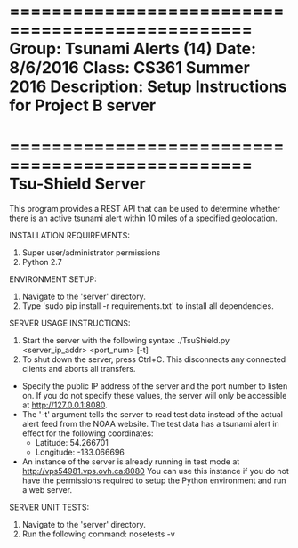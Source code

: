 =================================================
Group:       Tsunami Alerts (14)
Date:        8/6/2016
Class:       CS361 Summer 2016
Description: Setup Instructions for Project B server
=================================================

=================================================
Tsu-Shield Server
=================================================
This program provides a REST API that can be used to determine
whether there is an active tsunami alert within 10 miles of
a specified geolocation.

INSTALLATION REQUIREMENTS:
1. Super user/administrator permissions
2. Python 2.7

ENVIRONMENT SETUP:
1. Navigate to the 'server' directory.
2. Type 'sudo pip install -r requirements.txt' to install all dependencies.

SERVER USAGE INSTRUCTIONS:
1. Start the server with the following syntax:
   ./TsuShield.py <server_ip_addr> <port_num> [-t]
2. To shut down the server, press Ctrl+C.
   This disconnects any connected clients and aborts all transfers.

*  Specify the public IP address of the server and the port number
   to listen on. If you do not specify these values, the server will
   only be accessible at http://127.0.0.1:8080.
*  The '-t' argument tells the server to read test data instead of the
   actual alert feed from the NOAA website. The test data has a tsunami
   alert in effect for the following coordinates:
   - Latitude:  54.266701
   - Longitude: -133.066696
*  An instance of the server is already running in test mode at
   http://vps54981.vps.ovh.ca:8080
   You can use this instance if you do not have the permissions required
   to setup the Python environment and run a web server.

SERVER UNIT TESTS:
1. Navigate to the 'server' directory.
2. Run the following command:
   nosetests -v
